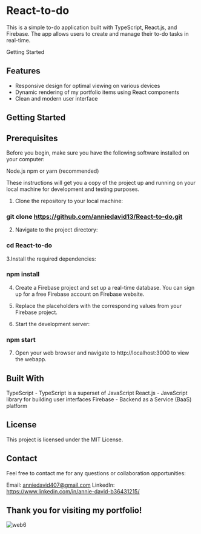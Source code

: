 # React-to-do
This is a simple to-do application built with TypeScript, React.js, and Firebase. The app allows users to create and manage their to-do tasks in real-time.

Getting Started


## Features
- Responsive design for optimal viewing on various devices
- Dynamic rendering of my portfolio items using React components
- Clean and modern user interface


## Getting Started

## Prerequisites
Before you begin, make sure you have the following software installed on your computer:

Node.js
npm or yarn (recommended)

These instructions will get you a copy of the project up and running on your local machine for development and testing purposes.

1. Clone the repository to your local machine:

### git clone https://github.com/anniedavid13/React-to-do.git


2. Navigate to the project directory:

### cd React-to-do

3.Install the required dependencies:

### npm install

4. Create a Firebase project and set up a real-time database. You can sign up for a free Firebase account on Firebase website.

5. Replace the placeholders with the corresponding values from your Firebase project.

6. Start the development server:

### npm start

7. Open your web browser and navigate to http://localhost:3000 to view the webapp.



## Built With
TypeScript - TypeScript is a superset of JavaScript
React.js - JavaScript library for building user interfaces
Firebase - Backend as a Service (BaaS) platform

## License
This project is licensed under the MIT License.


## Contact
Feel free to contact me for any questions or collaboration opportunities:

Email: anniedavid407@gmail.com
LinkedIn: https://www.linkedin.com/in/annie-david-b36431215/


## Thank you for visiting my portfolio!


![web6](https://user-images.githubusercontent.com/91792578/217996315-19944eab-0711-4f81-b924-238b4facec14.png)
